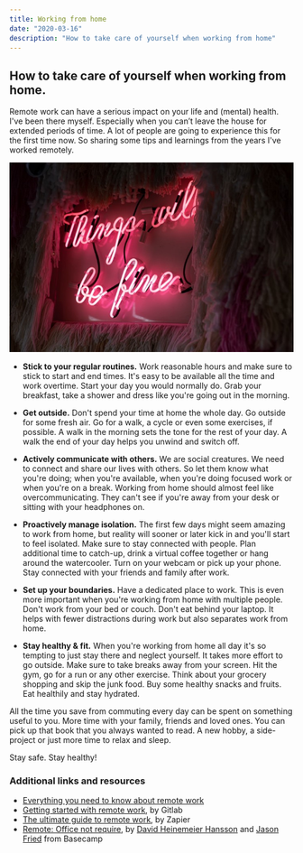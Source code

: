 ```yaml
---
title: Working from home
date: "2020-03-16"
description: "How to take care of yourself when working from home"
---
```


## How to take care of yourself when working from home.

Remote work can have a serious impact on your life and (mental) health. I've been there myself. Especially when you can’t leave the house for extended periods of time. A lot of people are going to experience this for the first time now. So sharing some tips and learnings from the years I've worked remotely.

![It's going to be alright](../assets/images/things-will-be-fine.jpeg)

- **Stick to your regular routines.** Work reasonable hours and make sure to stick to start and end times. It's easy to be available all the time and work overtime. Start your day you would normally do. Grab your breakfast, take a shower and dress like you're going out in the morning.

- **Get outside.** Don't spend your time at home the whole day. Go outside for some fresh air. Go for a walk, a cycle or even some exercises, if possible. A walk in the morning sets the tone for the rest of your day. A walk the end of your day helps you unwind and switch off.

- **Actively communicate with others.** We are social creatures. We need to connect and share our lives with others. So let them know what you're doing; when you're available, when you're doing focused work or when you're on a break. Working from home should almost feel like overcommunicating. They can't see if you're away from your desk or sitting with your headphones on.

- **Proactively manage isolation.** The first few days might seem amazing to work from home, but reality will sooner or later kick in and you'll start to feel isolated. Make sure to stay connected with people. Plan additional time to catch-up, drink a virtual coffee together or hang around the watercooler. Turn on your webcam or pick up your phone. Stay connected with your friends and family after work.

- **Set up your boundaries.** Have a dedicated place to work. This is even more important when you're working from home with multiple people. Don't work from your bed or couch. Don't eat behind your laptop. It helps with fewer distractions during work but also separates work from home.

- **Stay healthy & fit.** When you're working from home all day it's so tempting to just stay there and neglect yourself. It takes more effort to go outside. Make sure to take breaks away from your screen. Hit the gym, go for a run or any other exercise. Think about your grocery shopping and skip the junk food. Buy some healthy snacks and fruits. Eat healthily and stay hydrated.

All the time you save from commuting every day can be spent on something useful to you. More time with your family, friends and loved ones. You can pick up that book that you always wanted to read. A new hobby, a side-project or just more time to relax and sleep.


Stay safe. Stay healthy! 

### Additional links and resources

- [Everything you need to know about remote work](https://remote-how.com/guide/remote-work)
- [Getting started with remote work](https://about.gitlab.com/company/culture/all-remote/getting-started/), by Gitlab
- [The ultimate guide to remote work](https://zapier.com/learn/remote-work/), by Zapier
- [Remote: Office not require](https://amzn.to/2x1dNk4), by [David Heinemeier Hansson](https://twitter.com/dhh) and [Jason Fried](https://twitter.com/jasonfried) from Basecamp
